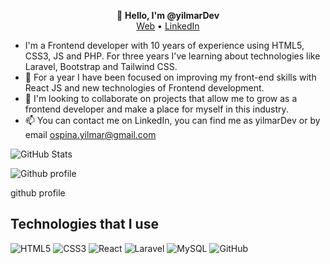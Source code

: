 <p align="center">
  👋 <b>Hello, I'm @yilmarDev</b><br>
  <a href="https://yilmar.dev">Web</a> • 
  <a href="https://www.linkedin.com/in/yilmardev/">LinkedIn</a>
 </p>
 
- I'm a Frontend developer with 10 years of experience using HTML5, CSS3, JS and PHP. For three years I've learning about technologies like Laravel, Bootstrap and Tailwind CSS. 
- 🌱 For a year I have been focused on improving my front-end skills with React JS and new technologies of Frontend development.
- 💞️ I'm looking to collaborate on projects that allow me to grow as a frontend developer and make a place for myself in this industry.
- 📫 You can contact me on LinkedIn, you can find me as yilmarDev or by email ospina.yilmar@gmail.com

![GitHub Stats](https://github-readme-stats.vercel.app/api?username=yilmarDev&theme=radical)

![Github profile](https://github-readme-stats.vercel.app/api?username=yilmarDev&theme=radical)

github profile

## Technologies that I use
![HTML5](https://img.shields.io/badge/html5-%23E34F26.svg?style=for-the-badge&logo=html5&logoColor=white)
![CSS3](https://img.shields.io/badge/css3-%231572B6.svg?style=for-the-badge&logo=css3&logoColor=white)
![React](https://img.shields.io/badge/react-%2320232a.svg?style=for-the-badge&logo=react&logoColor=%2361DAFB)
![Laravel](https://img.shields.io/badge/laravel-%23FF2D20.svg?style=for-the-badge&logo=laravel&logoColor=white)
![MySQL](https://img.shields.io/badge/mysql-%2300f.svg?style=for-the-badge&logo=mysql&logoColor=white)
![GitHub](https://img.shields.io/badge/github-%23121011.svg?style=for-the-badge&logo=github&logoColor=white)
